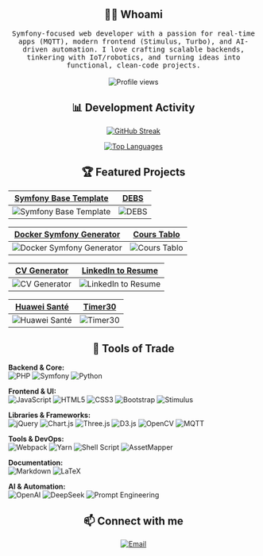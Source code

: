 <h2 align="center">👨‍💻 Whoami</h2>
<p align="center">
  <samp>Symfony-focused web developer with a passion for real-time apps (MQTT), modern frontend (Stimulus, Turbo), and AI-driven automation. I love crafting scalable backends, tinkering with IoT/robotics, and turning ideas into functional, clean-code projects.</samp>
  <br><br>
  <img src="https://komarev.com/ghpvc/?username=cadot-eu" alt="Profile views" />
</p>

<h2 align="center">📊 Development Activity</h2>
<div align="center">
  
[![GitHub Streak](https://streak-stats.demolab.com/?user=cadot-eu&theme=dark)](https://git.io/streak-stats)

[![Top Languages](https://github-readme-stats.vercel.app/api/top-langs/?username=cadot-eu&layout=compact&theme=dark&langs_count=8)](https://github.com/anuraghazra/github-readme-stats)

</div>

<h2 align="center">🏆 Featured Projects</h2>
<div align="center">

| [Symfony Base Template](https://github.com/cadot-eu/base) | [DEBS](https://github.com/cadot-eu/debs) |
|:---:|:---:|
| ![Symfony Base Template](https://github-readme-stats.vercel.app/api/pin/?username=cadot-eu&repo=base&theme=dark) | ![DEBS](https://github-readme-stats.vercel.app/api/pin/?username=cadot-eu&repo=debs&theme=dark) |

| [Docker Symfony Generator](https://github.com/cadot-eu/generate_docker_image_symfony) | [Cours Tablo](https://github.com/cadot-eu/cours_tablo) |
|:---:|:---:|
| ![Docker Symfony Generator](https://github-readme-stats.vercel.app/api/pin/?username=cadot-eu&repo=generate_docker_image_symfony&theme=dark) | ![Cours Tablo](https://github-readme-stats.vercel.app/api/pin/?username=cadot-eu&repo=cours_tablo&theme=dark) |

| [CV Generator](https://github.com/cadot-eu/cv) | [LinkedIn to Resume](https://github.com/cadot-eu/linkedinToResume) |
|:---:|:---:|
| ![CV Generator](https://github-readme-stats.vercel.app/api/pin/?username=cadot-eu&repo=cv&theme=dark) | ![LinkedIn to Resume](https://github-readme-stats.vercel.app/api/pin/?username=cadot-eu&repo=linkedinToResume&theme=dark) |

| [Huawei Santé](https://github.com/cadot-eu/huawei_sante) | [Timer30](https://github.com/cadot-eu/timer30) |
|:---:|:---:|
| ![Huawei Santé](https://github-readme-stats.vercel.app/api/pin/?username=cadot-eu&repo=huawei_sante&theme=dark) | ![Timer30](https://github-readme-stats.vercel.app/api/pin/?username=cadot-eu&repo=timer30&theme=dark) |

</div>

<h2 align="center">🔭 Tools of Trade</h2>
<p align="center">

**Backend & Core:**
<br>
![PHP](https://img.shields.io/badge/php-%23777BB4.svg?style=for-the-badge&logo=php&logoColor=white)
![Symfony](https://img.shields.io/badge/symfony-%23000000.svg?style=for-the-badge&logo=symfony&logoColor=white)
![Python](https://img.shields.io/badge/python-3670A0?style=for-the-badge&logo=python&logoColor=ffdd54)

**Frontend & UI:**
<br>
![JavaScript](https://img.shields.io/badge/javascript-%23323330.svg?style=for-the-badge&logo=javascript&logoColor=%23F7DF1E)
![HTML5](https://img.shields.io/badge/html5-%23E34F26.svg?style=for-the-badge&logo=html5&logoColor=white)
![CSS3](https://img.shields.io/badge/css3-%231572B6.svg?style=for-the-badge&logo=css3&logoColor=white)
![Bootstrap](https://img.shields.io/badge/bootstrap-%23563D7C.svg?style=for-the-badge&logo=bootstrap&logoColor=white)
![Stimulus](https://img.shields.io/badge/stimulus-%23E34F26.svg?style=for-the-badge&logo=stimulus&logoColor=white)

**Libraries & Frameworks:**
<br>
![jQuery](https://img.shields.io/badge/jquery-%230769AD.svg?style=for-the-badge&logo=jquery&logoColor=white)
![Chart.js](https://img.shields.io/badge/chart.js-F5788D.svg?style=for-the-badge&logo=chart.js&logoColor=white)
![Three.js](https://img.shields.io/badge/threejs-black?style=for-the-badge&logo=three.js&logoColor=white)
![D3.js](https://img.shields.io/badge/d3.js-%23F9A03C.svg?style=for-the-badge&logo=d3.js&logoColor=white)
![OpenCV](https://img.shields.io/badge/opencv-%23white.svg?style=for-the-badge&logo=opencv&logoColor=white)
![MQTT](https://img.shields.io/badge/mqtt-%23000000.svg?style=for-the-badge&logo=mqtt&logoColor=white)

**Tools & DevOps:**
<br>
![Webpack](https://img.shields.io/badge/webpack-%238DD6F9.svg?style=for-the-badge&logo=webpack&logoColor=black)
![Yarn](https://img.shields.io/badge/yarn-%232C8EBB.svg?style=for-the-badge&logo=yarn&logoColor=white)
![Shell Script](https://img.shields.io/badge/shell_script-%23121011.svg?style=for-the-badge&logo=gnu-bash&logoColor=white)
![AssetMapper](https://img.shields.io/badge/AssetMapper-%23000000.svg?style=for-the-badge&logo=symfony&logoColor=white)

**Documentation:**
<br>
![Markdown](https://img.shields.io/badge/markdown-%23000000.svg?style=for-the-badge&logo=markdown&logoColor=white)
![LaTeX](https://img.shields.io/badge/latex-%23008080.svg?style=for-the-badge&logo=latex&logoColor=white)

**AI & Automation:**
<br>
![OpenAI](https://img.shields.io/badge/OpenAI-%23412991.svg?style=for-the-badge&logo=openai&logoColor=white)
![DeepSeek](https://img.shields.io/badge/DeepSeek-%23FF6B35.svg?style=for-the-badge&logo=ai&logoColor=white)
![Prompt Engineering](https://img.shields.io/badge/Prompt_Engineering-%23FF6B6B.svg?style=for-the-badge&logo=chatbot&logoColor=white)

</p>

<h2 align="center">📫 Connect with me</h2>
<p align="center">
  <a href="mailto:contact@cadot.eu">
    <img src="https://img.shields.io/badge/Email-D14836?style=for-the-badge&logo=gmail&logoColor=white" alt="Email"/>
  </a>
</p>
